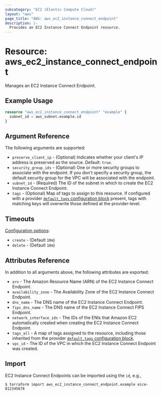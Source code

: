 ```yaml
---
subcategory: "EC2 (Elastic Compute Cloud)"
layout: "aws"
page_title: "AWS: aws_ec2_instance_connect_endpoint"
description: |-
  Provides an EC2 Instance Connect Endpoint resource.
---
```


# Resource: aws_ec2_instance_connect_endpoint

Manages an EC2 Instance Connect Endpoint.

## Example Usage

```terraform
resource "aws_ec2_instance_connect_endpoint" "example" {
  subnet_id = aws_subnet.example.id
}
```

## Argument Reference

The following arguments are supported:

* `preserve_client_ip` - (Optional) Indicates whether your client's IP address is preserved as the source. Default: `true`.
* `security_group_ids` - (Optional) One or more security groups to associate with the endpoint. If you don't specify a security group, the default security group for the VPC will be associated with the endpoint.
* `subnet_id` - (Required) The ID of the subnet in which to create the EC2 Instance Connect Endpoint.
* `tags` - (Optional) Map of tags to assign to this resource. If configured with a provider [`default_tags` configuration block](https://registry.terraform.io/providers/hashicorp/aws/latest/docs#default_tags-configuration-block) present, tags with matching keys will overwrite those defined at the provider-level.

## Timeouts

[Configuration options](https://developer.hashicorp.com/terraform/language/resources/syntax#operation-timeouts):

- `create` - (Default `10m`)
- `delete` - (Default `10m`)

## Attributes Reference

In addition to all arguments above, the following attributes are exported:

* `arn` - The Amazon Resource Name (ARN) of the EC2 Instance Connect Endpoint.
* `availability_zone` - The Availability Zone of the EC2 Instance Connect Endpoint.
* `dns_name` - The DNS name of the EC2 Instance Connect Endpoint.
* `fips_dns_name` - The DNS name of the EC2 Instance Connect FIPS Endpoint.
* `network_interface_ids` - The IDs of the ENIs that Amazon EC2 automatically created when creating the EC2 Instance Connect Endpoint.
* `tags_all` - A map of tags assigned to the resource, including those inherited from the provider [`default_tags` configuration block](https://registry.terraform.io/providers/hashicorp/aws/latest/docs#default_tags-configuration-block).
* `vpc_id` - The ID of the VPC in which the EC2 Instance Connect Endpoint was created.

## Import

EC2 Instance Connect Endpoints can be imported using the `id`, e.g.,

```
$ terraform import aws_ec2_instance_connect_endpoint.example eice-012345678
```
